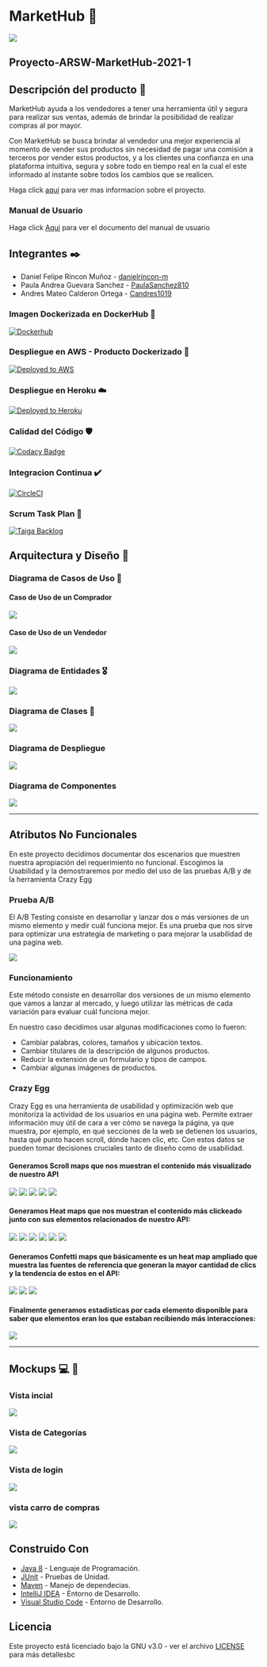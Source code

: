 # MarketHub 🛒

![](src/main/resources/static/img/Logo.png)

## Proyecto-ARSW-MarketHub-2021-1

## Descripción del producto 📄

MarketHub ayuda a los vendedores a tener una herramienta útil y segura para realizar sus ventas, además de brindar la
posibilidad de realizar compras al por mayor.

Con MarketHub se busca brindar al vendedor una mejor experiencia al momento de vender sus productos sin necesidad de
pagar una comisión a terceros por vender estos productos, y a los clientes una confianza en una plataforma intuitiva,
segura y sobre todo en tiempo real en la cual el este informado al instante sobre todos los cambios que se realicen.

Haga click [aqui](./Documentacion/Documentacion.docx) para ver mas informacion sobre el proyecto.

### Manual de Usuario

Haga click [Aqui](/Documentacion/MarketHubManualdeUsuario.pdf) para ver el documento del manual de usuario 

## Integrantes ✒️

-   Daniel Felipe Rincon Muñoz - [danielrincon-m](https://github.com/danielrincon-m)
-   Paula Andrea Guevara Sanchez - [PaulaSanchez810](https://github.com/PaulaSanchez810)
-   Andres Mateo Calderon Ortega - [Candres1019](https://github.com/Candres1019)

### Imagen Dockerizada en DockerHub 🐳

[![Dockerhub](./Img/docker-hub.png)](https://hub.docker.com/repository/docker/candres1019/markethubimg) 

### Despliegue en AWS - Producto Dockerizado 🤯

[![Deployed to AWS](./Img/aws.png)](http://54.234.217.63/) 

### Despliegue en Heroku ☁️

[![Deployed to Heroku](https://www.herokucdn.com/deploy/button.png)](https://markethub.tk)

### Calidad del Código 🛡️

[![Codacy Badge](https://app.codacy.com/project/badge/Grade/8548ce8a709f4823b8412095ad8c2609)](https://www.codacy.com/gh/Los-Picateclas-ECI/Proyecto-ARSW-MarketHub-2021-1/dashboard?utm_source=github.com&utm_medium=referral&utm_content=Los-Picateclas-ECI/Proyecto-ARSW-MarketHub-2021-1&utm_campaign=Badge_Grade)

### Integracion Continua ✔️

[![CircleCI](https://circleci.com/gh/Los-Picateclas-ECI/Proyecto-ARSW-MarketHub-2021-1.svg?style=svg)](https://app.circleci.com/pipelines/github/Los-Picateclas-ECI/Proyecto-ARSW-MarketHub-2021-1)

### Scrum Task Plan 🎤

[![Taiga Backlog](https://images.assets-landingi.com/jvS0A3Tm24feIBqs/logo_horizontal.png)](https://tree.taiga.io/project/candres1019-proyecto-arsw-markethub-2021-1/backlog)

## Arquitectura y Diseño 🔧

### Diagrama de Casos de Uso 👳

#### Caso de Uso de un Comprador

![](./Img/DiagramaCasodeUsoComprador.png)

#### Caso de Uso de un Vendedor

![](./Img/DiagramaCasodeUsovenderdor.png)

### Diagrama de Entidades 🎖️

![](./Img/EntidadRelacionDB.png)

### Diagrama de Clases 📐

![](./Img/DiagramaClases.png)

### Diagrama de Despliegue

![](./Img/DiagramaDeDespliegue.png)

### Diagrama de Componentes

![](./Img/DiagramaDeComponenetes.png)

---

## Atributos No Funcionales

En este proyecto decidimos documentar dos escenarios que muestren nuestra apropiación del requerimiento no funcional. Escogimos la Usabilidad y la demostraremos por medio del uso de las pruebas A/B y de la herramienta Crazy Egg

### Prueba A/B
El A/B Testing consiste en desarrollar y lanzar dos o más versiones de un mismo elemento y medir cuál funciona mejor. Es una prueba que nos sirve para optimizar una estrategia de marketing o para mejorar la usabilidad de una pagina web.

![](https://github.com/Los-Picateclas-ECI/Proyecto-ARSW-MarketHub-2021-1/blob/main/Img/crazyegg/Testab.jpg)

### Funcionamiento 
Este método consiste en desarrollar dos versiones de un mismo elemento que vamos a lanzar al mercado, y luego utilizar las métricas de cada variación para evaluar cuál funciona mejor.

En nuestro caso decidimos usar algunas modificaciones como lo fueron:

* Cambiar palabras, colores, tamaños y ubicación textos.
* Cambiar titulares de la descripción de algunos productos.
* Reducir la extensión de un formulario y tipos de campos.
* Cambiar algunas imágenes de productos.

### Crazy Egg

Crazy Egg es una herramienta de usabilidad y optimización web que monitoriza la actividad de los usuarios en una página web. Permite extraer información muy útil de cara a ver cómo se navega la página, ya que muestra, por ejemplo, en qué secciones de la web se detienen los usuarios, hasta qué punto hacen scroll, dónde hacen clic, etc. Con estos datos se pueden tomar decisiones cruciales tanto de diseño como de usabilidad.

#### Generamos Scroll maps que nos muestran el contenido más visualizado de nuestro API

![](https://github.com/Los-Picateclas-ECI/Proyecto-ARSW-MarketHub-2021-1/blob/main/Img/crazyegg/scrollmap-1.png)
![](https://github.com/Los-Picateclas-ECI/Proyecto-ARSW-MarketHub-2021-1/blob/main/Img/crazyegg/scrollmap-2.png)
![](https://github.com/Los-Picateclas-ECI/Proyecto-ARSW-MarketHub-2021-1/blob/main/Img/crazyegg/scrollmap-3.png)
![](https://github.com/Los-Picateclas-ECI/Proyecto-ARSW-MarketHub-2021-1/blob/main/Img/crazyegg/scrollmap-4.png)
![](https://github.com/Los-Picateclas-ECI/Proyecto-ARSW-MarketHub-2021-1/blob/main/Img/crazyegg/scrollmap-5.png)

#### Generamos Heat maps que nos muestran el contenido más clickeado junto con sus elementos relacionados de nuestro API:

![](https://github.com/Los-Picateclas-ECI/Proyecto-ARSW-MarketHub-2021-1/blob/main/Img/crazyegg/heatmap-1.png)
![](https://github.com/Los-Picateclas-ECI/Proyecto-ARSW-MarketHub-2021-1/blob/main/Img/crazyegg/heatmap-2.png)
![](https://github.com/Los-Picateclas-ECI/Proyecto-ARSW-MarketHub-2021-1/blob/main/Img/crazyegg/heatmap-3.png)
![](https://github.com/Los-Picateclas-ECI/Proyecto-ARSW-MarketHub-2021-1/blob/main/Img/crazyegg/heatmap-4.png)
![](https://github.com/Los-Picateclas-ECI/Proyecto-ARSW-MarketHub-2021-1/blob/main/Img/crazyegg/heatmap-5.png)
![](https://github.com/Los-Picateclas-ECI/Proyecto-ARSW-MarketHub-2021-1/blob/main/Img/crazyegg/heatmap-6.png)

#### Generamos Confetti maps que básicamente es un heat map ampliado que muestra las fuentes de referencia que generan la mayor cantidad de clics y la tendencia de estos en el API:

![](https://github.com/Los-Picateclas-ECI/Proyecto-ARSW-MarketHub-2021-1/blob/main/Img/crazyegg/confeti-1.png)
![](https://github.com/Los-Picateclas-ECI/Proyecto-ARSW-MarketHub-2021-1/blob/main/Img/crazyegg/confeti-2.png)
![](https://github.com/Los-Picateclas-ECI/Proyecto-ARSW-MarketHub-2021-1/blob/main/Img/crazyegg/confeti-3.png)

#### Finalmente generamos estadísticas por cada elemento disponible para saber que elementos eran los que estaban recibiendo más interacciones:

![](https://github.com/Los-Picateclas-ECI/Proyecto-ARSW-MarketHub-2021-1/blob/main/Img/crazyegg/lista%20de%20estadistica.png)

---

## Mockups 💻 📱

### Vista incial

![](./Img/Mockups-vista1.png)

### Vista de Categorías

![](./Img/Mockups-vista2.png)

### Vista de login

![](./Img/Mockups-vista3.png)

### vista carro de compras

![](./Img/Mockups-vista4.png)

## Construido Con

-   [Java 8](https://www.java.com/es/) - Lenguaje de Programación.
-   [JUnit](https://junit.org/junit5/) - Pruebas de Unidad.
-   [Maven](https://maven.apache.org/) - Manejo de dependecias.
-   [IntelliJ IDEA](https://www.jetbrains.com/es-es/idea/) - Entorno de Desarrollo.
-   [Visual Studio Code](https://code.visualstudio.com) - Entorno de Desarrollo.

## Licencia

Este proyecto está licenciado bajo la GNU v3.0 - ver el archivo [LICENSE](LICENSE) para más detallesbc
